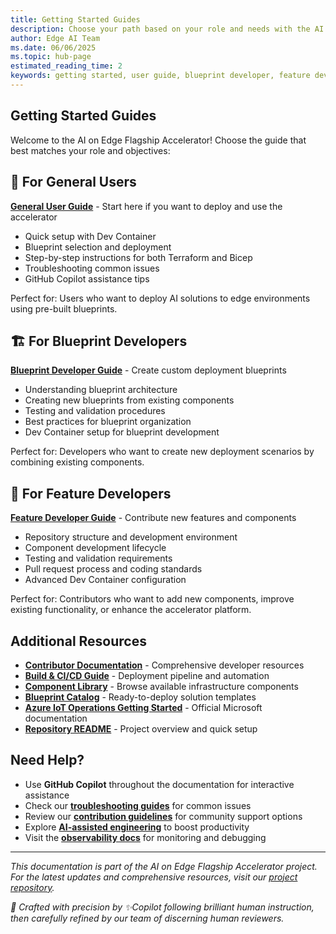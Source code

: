 ```yaml
---
title: Getting Started Guides
description: Choose your path based on your role and needs with the AI on Edge Flagship Accelerator
author: Edge AI Team
ms.date: 06/06/2025
ms.topic: hub-page
estimated_reading_time: 2
keywords: getting started, user guide, blueprint developer, feature developer, edge AI setup
---
```


## Getting Started Guides

Welcome to the AI on Edge Flagship Accelerator! Choose the guide that best matches your role and objectives:

## 🚀 For General Users

**[General User Guide](general-user.md)** - Start here if you want to deploy and use the accelerator

- Quick setup with Dev Container
- Blueprint selection and deployment
- Step-by-step instructions for both Terraform and Bicep
- Troubleshooting common issues
- GitHub Copilot assistance tips

Perfect for: Users who want to deploy AI solutions to edge environments using pre-built blueprints.

## 🏗️ For Blueprint Developers

**[Blueprint Developer Guide](blueprint-developer.md)** - Create custom deployment blueprints

- Understanding blueprint architecture
- Creating new blueprints from existing components
- Testing and validation procedures
- Best practices for blueprint organization
- Dev Container setup for blueprint development

Perfect for: Developers who want to create new deployment scenarios by combining existing components.

## 🔧 For Feature Developers

**[Feature Developer Guide](feature-developer.md)** - Contribute new features and components

- Repository structure and development environment
- Component development lifecycle
- Testing and validation requirements
- Pull request process and coding standards
- Advanced Dev Container configuration

Perfect for: Contributors who want to add new components, improve existing functionality, or enhance the accelerator platform.

## Additional Resources

- **[Contributor Documentation](../contributing/)** - Comprehensive developer resources
- **[Build & CI/CD Guide](../build-cicd/)** - Deployment pipeline and automation
- **[Component Library](../../src/)** - Browse available infrastructure components
- **[Blueprint Catalog](../../blueprints/)** - Ready-to-deploy solution templates
- **[Azure IoT Operations Getting Started][iot-ops-quickstart]** - Official Microsoft documentation
- **[Repository README](../../README.md)** - Project overview and quick setup

## Need Help?

- Use **GitHub Copilot** throughout the documentation for interactive assistance
- Check our **[troubleshooting guides](./general-user.md#troubleshooting)** for common issues
- Review our **[contribution guidelines](../contributing/contributing.md)** for community support options
- Explore **[AI-assisted engineering](../contributing/ai-assisted-engineering.md)** to boost productivity
- Visit the **[observability docs](../observability/)** for monitoring and debugging

---

*This documentation is part of the AI on Edge Flagship Accelerator project. For the latest updates and comprehensive resources, visit our [project repository][project-repo].*

[iot-ops-quickstart]: https://learn.microsoft.com/azure/iot-operations/get-started-end-to-end-sample/quickstart-deploy
[project-repo]: {{REPO_URL}}

<!-- markdownlint-disable MD036 -->
*🤖 Crafted with precision by ✨Copilot following brilliant human instruction,
then carefully refined by our team of discerning human reviewers.*
<!-- markdownlint-enable MD036 -->
